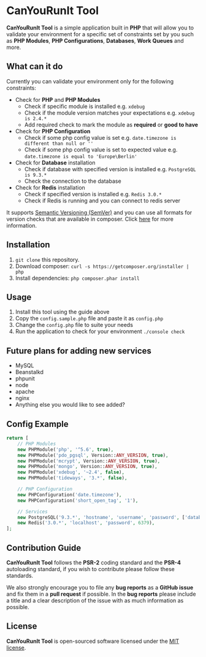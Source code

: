 # CanYouRunIt Tool

**CanYouRunIt Tool** is a simple application built in **PHP** that will allow you to validate your environment for a specific set of constraints set by you such as **PHP Modules**, **PHP Configurations**, **Databases**, **Work Queues** and more. 

## What can it do

Currently you can validate your environment only for the following constraints:

- Check for **PHP** and **PHP Modules**
  - Check if specific module is installed e.g. `xdebug`
  - Check if the module version matches your expectations e.g. `xdebug is 2.4.*`
  - Add required check to mark the module as **required** or **good to have**
- Check for **PHP Configuration**
  - Check if some php config value is set e.g. `date.timezone is different than null or ''`
  - Check if some php config value is set to expected value e.g. `date.timezone is equal to 'Europe\Berlin'`
- Check for **Database** installation
  - Check if database with specified version is installed e.g. `PostgreSQL is 9.3.*`
  - Check the connection to the database
- Check for **Redis** installation
  - Check if specified version is installed e.g. `Redis 3.0.*`
  - Check if Redis is running and you can connect to redis server

It supports [Semantic Versioning (SemVer)](http://semver.org/) and you can use all formats for version checks that are available in composer. Click [here](https://getcomposer.org/doc/articles/versions.md) for more information.

## Installation

 1. `git clone` this repository.
 2. Download composer: `curl -s https://getcomposer.org/installer | php`
 3. Install dependencies: `php composer.phar install`

## Usage

 1. Install this tool using the guide above
 2. Copy the `config.sample.php` file and paste it as `config.php`
 3. Change the `config.php` file to suite your needs
 4. Run the application to check for your environment `./console check`

## Future plans for adding new services

- MySQL
- Beanstalkd
- phpunit
- node
- apache
- nginx
- Anything else you would like to see added?

## Config Example

```php
return [
    // PHP Modules
    new PHPModule('php', '^5.6', true),
    new PHPModule('pdo_pgsql', Version::ANY_VERSION, true),
    new PHPModule('mcrypt', Version::ANY_VERSION, true),
    new PHPModule('mongo', Version::ANY_VERSION, true),
    new PHPModule('xdebug', '~2.4', false),
    new PHPModule('tideways', '3.*', false),

    // PHP Configuration
    new PHPConfiguration('date.timezone'),
    new PHPConfiguration('short_open_tag', '1'),

    // Services
    new PostgreSQL('9.3.*', 'hostname', 'username', 'password', ['database1', 'database2', 'database3']),
    new Redis('3.0.*', 'localhost', 'password', 6379),
];
```

## Contribution Guide

**CanYouRunIt Tool** follows the **PSR-2** coding standard and the **PSR-4** autoloading standard, if you wish to contribute please follow these standards.

We also strongly encourage you to file any **bug reports** as a **GitHub issue** and fix them in a **pull request** if possible. In the **bug reports** please include a title and a clear description of the issue with as much information as possible.

 
## License

**CanYouRunIt Tool** is open-sourced software licensed under the [MIT license](http://opensource.org/licenses/MIT). 